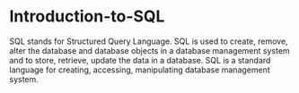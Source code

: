 # Introduction-to-SQL
SQL stands for Structured Query Language. SQL is used to create, remove, alter the database and database objects in a database management system and to store, retrieve, update the data in a database. SQL is a standard language for creating, accessing, manipulating database management system.
